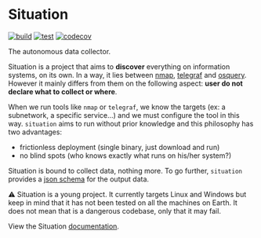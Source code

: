 # Situation

[![build](https://github.com/situation-sh/situation/actions/workflows/build.yaml/badge.svg)](https://github.com/situation-sh/situation/actions/workflows/build.yaml)
[![test](https://github.com/situation-sh/situation/actions/workflows/test.yaml/badge.svg)](https://github.com/situation-sh/situation/actions/workflows/test.yaml)
[![codecov](https://codecov.io/gh/situation-sh/situation/branch/main/graph/badge.svg?token=JC1KQNCXBQ)](https://codecov.io/gh/situation-sh/situation)

The autonomous data collector.

Situation is a project that aims to **discover** everything on information systems, on its own. In a way, it lies between [nmap](https://nmap.org/), [telegraf](https://www.influxdata.com/time-series-platform/telegraf/) and [osquery](https://osquery.io/). However it mainly differs from them on the following aspect: **user do not declare what to collect or where**.

When we run tools like `nmap` or `telegraf`, we know the targets (ex: a subnetwork, a specific service...) and we must configure the tool in this way. `situation` aims to run without prior knowledge and this philosophy has two advantages:

- frictionless deployment (single binary, just download and run)
- no blind spots (who knows exactly what runs on his/her system?)

Situation is bound to collect data, nothing more. To go further, `situation` provides a [json schema](https://github.com/situation-sh/situation/releases/download/v0.14.0/schema.json) for the output data.

:warning:
Situation is a young project. It currently targets Linux and Windows but keep in mind that it has not been tested on all the machines on Earth. It does not mean that is a dangerous codebase, only that it may fail.

View the Situation [documentation](https://situation-sh.github.io/situation/).

